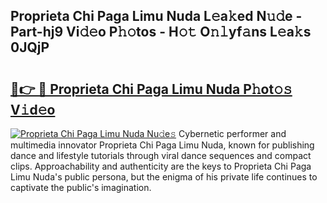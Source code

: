## Proprieta Chi Paga Limu Nuda L𝚎a𝚔ed N𝚞𝚍e - Part-hj9 Vi𝚍𝚎o P𝚑𝚘tos - H𝚘𝚝 O𝚗𝚕yf𝚊ns L𝚎a𝚔s 0JQjP

# <h2><a href="http://kf5r5lk.oniu.top/?m=Proprieta+Chi+Paga+Limu+Nuda">🔗👉 🔴 Proprieta Chi Paga Limu Nuda P𝚑ot𝚘𝚜 V𝚒d𝚎o</a></h2>

[![Proprieta Chi Paga Limu Nuda Nu𝚍e𝚜](https://i.imgur.com/0qMVB7G.gif)](http://kf5r5lk.oniu.top/?m=Proprieta+Chi+Paga+Limu+Nuda)
Cybernetic performer and multimedia innovator Proprieta Chi Paga Limu Nuda, known for publishing dance and lifestyle tutorials through viral dance sequences and compact clips. Approachability and authenticity are the keys to Proprieta Chi Paga Limu Nuda's public persona, but the enigma of his private life continues to captivate the public's imagination.  
